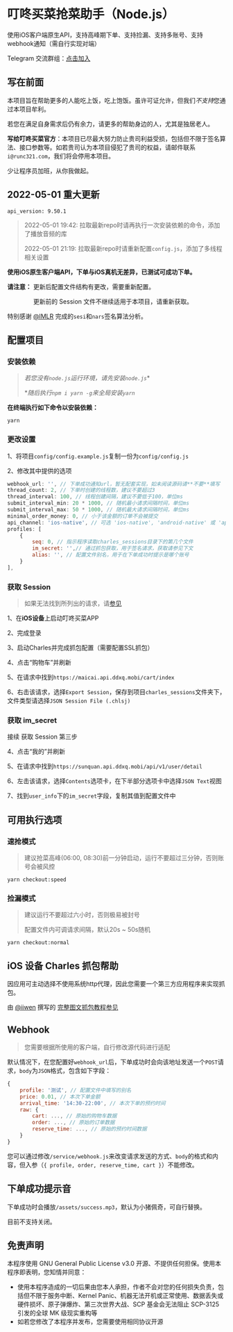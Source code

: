# 叮咚买菜抢菜助手（Node.js）
使用iOS客户端原生API，支持高峰期下单、支持捡漏、支持多账号、支持webhook通知（需自行实现对端）

Telegram 交流群组：[点击加入](https://t.me/weneedfood)

## 写在前面

本项目旨在帮助更多的人能吃上饭，吃上饱饭。虽许可证允许，但我们*不支持*您通过本项目牟利。

若您在满足自身需求后仍有余力，请更多的帮助身边的人，尤其是独居老人。

**写给叮咚买菜官方**：本项目已尽最大努力防止贵司利益受损，包括但不限于签名算法、接口参数等。如若贵司认为本项目侵犯了贵司的权益，请邮件联系 `i@runc321.com`，我们将会停用本项目。

少让程序员加班，从你我做起。

## 2022-05-01 重大更新

`api_version: 9.50.1`

> 2022-05-01 19:42: 拉取最新repo时请再执行一次安装依赖的命令，添加了播放音频的库
>
> 2022-05-01 21:19: 拉取最新repo时请重新配置`config.js`，添加了多线程相关设置

**使用iOS原生客户端API，下单与iOS真机无差异，已测试可成功下单。**

**请注意：** 更新后配置文件结构有更改，需要重新配置。

　　　　 更新前的 Session 文件不继续适用于本项目，请重新获取。

特别感谢 [@IMLR](https://github.com/IMLR) 完成的`sesi`和`nars`签名算法分析。

## 配置项目

### 安装依赖

>  *若您没有`node.js`运行环境，请先安装`node.js`**
>
>  **随后执行`npm i yarn -g`来全局安装`yarn`*

**在终端执行如下命令以安装依赖：**


```
yarn
```


### 更改设置

1、将项目`config/config.example.js`复制一份为`config/config.js`

2、修改其中提供的选项

```js
webhook_url: '', // 下单成功通知url，暂无配套实现，如未阅读源码请**不要**填写
thread_count: 2, // 下单时创建的线程数，建议不要超过3
thread_interval: 100, // 线程创建间隔，建议不要低于100，单位ms
submit_interval_min: 20 * 1000, // 随机最小请求间隔时间，单位ms
submit_interval_max: 50 * 1000, // 随机最大请求间隔时间，单位ms
minimal_order_money: 0, // 小于该金额的订单不会被提交
api_channel: 'ios-native', // 可选 'ios-native', 'android-native' 或 'applet', 目前仅支持 'ios-native'
profiles: [
    {
        seq: 0, // 指示程序读取charles_sessions目录下的第几个文件
        im_secret: '',// 通过抓包获取，用于签名请求，获取请参见下文
        alias: '', // 配置文件别名，用于在下单成功时提示是哪个账号
    }
],
```
### 获取 Session

> 如果无法找到所列出的请求，请[参见](#ios%20%E8%AE%BE%E5%A4%87-charles-%E6%8A%93%E5%8C%85%E5%B8%AE%E5%8A%A9)

1、在**iOS设备**上启动叮咚买菜APP

2、完成登录

3、启动Charles并完成抓包配置（需要配置SSL抓包）

4、点击“购物车”并刷新

5、在请求中找到`https://maicai.api.ddxq.mobi/cart/index`

6、右击该请求，选择`Export Session`，保存到项目`charles_sessions`文件夹下，文件类型请选择`JSON Session File (.chlsj)`

### 获取 im_secret

接续 获取 Session 第三步

4、点击“我的”并刷新

5、在请求中找到`https://sunquan.api.ddxq.mobi/api/v1/user/detail`

6、左击该请求，选择`Contents`选项卡，在下半部分选项卡中选择`JSON Text`视图

7、找到`user_info`下的`im_secret`字段，复制其值到配置文件中

## 可用执行选项

### 速抢模式

> 建议抢菜高峰(06:00, 08:30)前一分钟启动，运行不要超过三分钟，否则账号会被风控

```
yarn checkout:speed
```

### 捡漏模式

> 建议运行不要超过六小时，否则极易被封号
>
> 配置文件内可调请求间隔，默认20s ~ 50s随机

```
yarn checkout:normal
```

## iOS 设备 Charles 抓包帮助

因应用可主动选择不使用系统http代理，因此您需要一个第三方应用程序来实现抓包。

由 [@iiwen](https://github.com/iiwen) 撰写的 [完整图文抓包教程参见](https://www.jianshu.com/p/0191790ba30e)

## Webhook

> 您需要根据所使用的客户端，自行修改源代码进行适配

默认情况下，在您配置好`webhook_url`后，下单成功时会向该地址发送一个`POST`请求，`body`为`JSON`格式，包含如下字段：

```js
{
	profile: '测试', // 配置文件中填写的别名
	price: 0.01, // 本次下单金额
	arrival_time: '14:30-22:00', // 本次下单的预约时间
	raw: {
		cart: ..., // 原始的购物车数据
		order: ..., // 原始的订单数据
		reserve_time: ..., // 原始的预约时间数据
	}
}
```

您可以通过修改`/service/webhook.js`来改变请求发送的方式、`body`的格式和内容，但入参（`{ profile, order, reserve_time, cart }`）不能修改。

## 下单成功提示音

下单成功时会播放`/assets/success.mp3`，默认为小猪佩奇，可自行替换。

目前不支持关闭。

## 免责声明

本程序使用 GNU General Public License v3.0 开源、不提供任何担保。使用本程序即表明，您知情并同意：

- 使用本程序造成的一切后果由您本人承担，作者不会对您的任何损失负责，包括但不限于服务中断、Kernel Panic、机器无法开机或正常使用、数据丢失或硬件损坏、原子弹爆炸、第三次世界大战、SCP 基金会无法阻止 SCP-3125 引发的全球 MK 级现实重构等
- 如若您修改了本程序并发布，您需要使用相同协议开源

